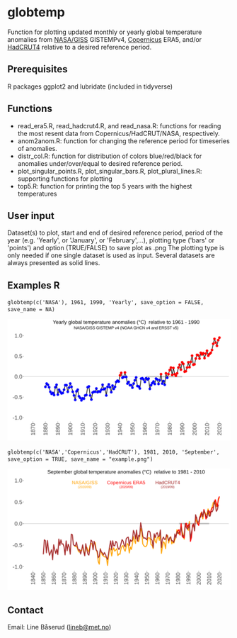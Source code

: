 # globtemp
Function for plotting updated monthly or yearly global temperature anomalies from [NASA/GISS](https://data.giss.nasa.gov/gistemp) GISTEMPv4, [Copernicus](https://climate.copernicus.eu/climate-bulletins) ERA5, and/or [HadCRUT4](https://www.metoffice.gov.uk/hadobs/hadcrut4) relative to a desired reference period.

## Prerequisites
R packages ggplot2 and lubridate (included in tidyverse)

## Functions
* read_era5.R, read_hadcrut4.R, and read_nasa.R: functions for reading the most resent data from Copernicus/HadCRUT/NASA, respectively.
* anom2anom.R: function for changing the reference period for timeseries of anomalies.
* distr_col.R: function for distribution of colors blue/red/black for anomalies under/over/equal to desired reference period.
* plot_singular_points.R, plot_singular_bars.R, plot_plural_lines.R: supporting functions for plotting
* top5.R: function for printing the top 5 years with the highest temperatures

## User input
Dataset(s) to plot, start and end of desired reference period, period of the year (e.g. 'Yearly', or 'January', or 'February',...), plotting type ('bars' or 'points') and option (TRUE/FALSE) to save plot as .png
The plotting type is only needed if one single dataset is used as input. Several datasets are always presented as solid lines.

## Examples R
```
globtemp(c('NASA'), 1961, 1990, 'Yearly', save_option = FALSE, save_name = NA)
```
![test](figs/example_yearly.png)

```
globtemp(c('NASA','Copernicus','HadCRUT'), 1981, 2010, 'September', save_option = TRUE, save_name = "example.png")
```
![test](figs/example_sept2.png)

## Contact

Email: Line Båserud (lineb@met.no)
